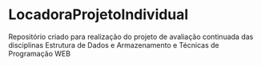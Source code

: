 # LocadoraProjetoIndividual
Repositório criado para realização do projeto de avaliação continuada das disciplinas Estrutura de Dados e Armazenamento e Técnicas de Programação WEB
